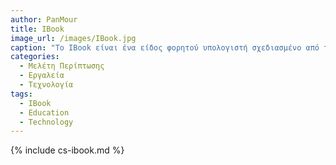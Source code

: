 ```yaml
---
author: PanMour
title: IBook
image_url: /images/IBook.jpg
caption: "To IBook είναι ένα είδος φορητού υπολογιστή σχεδιασμένο από την Apple που κυκλοφόρησε το 1999. Αξιοσημείωτο ήταν πως θεωρείται ο πρώτος πολύ διαδεδομένος υπολογιστής με πρόσβαση σε ενσωματωμένη ασύρματη δικτύωση, κάτι που τα μετέπειτα χρόνια έγινε πιο κοινή και διαδεδομένη πρακτική. Στην εκπαίδευση έχουν πολύ σημαντικό ρόλο πλέον καθώς είναι μια οικονομική επιλογή για τα σχολεία που επιτρέπει στους μαθητές να έχουν πρόσβαση στο ίντερνετ. "  
categories:
  - Μελέτη Περίπτωσης
  - Εργαλεία
  - Τεχνολογία
tags:
  - IBook
  - Education
  - Technology 
---
```


{% include cs-ibook.md %}
